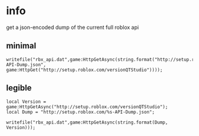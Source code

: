 # info
get a json-encoded dump of the current full roblox api

## minimal
```
writefile("rbx_api.dat",game:HttpGetAsync(string.format("http://setup.roblox.com/%s-API-Dump.json", game:HttpGet("http://setup.roblox.com/versionQTStudio"))));
```

## legible
```
local Version = game:HttpGetAsync("http://setup.roblox.com/versionQTStudio");
local Dump = "http://setup.roblox.com/%s-API-Dump.json";

writefile("rbx_api.dat",game:HttpGetAsync(string.format(Dump, Version)));
```
